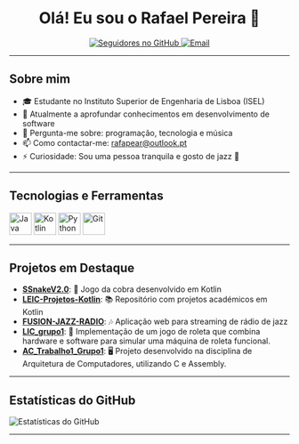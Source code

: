 <h1 align="center">Olá! Eu sou o Rafael Pereira 👋</h1>

<p align="center">
  <a href="https://github.com/RafaPear/">
    <img src="https://img.shields.io/github/followers/RafaPear?label=Seguir&style=social" alt="Seguidores no GitHub">
  </a>
  <a href="mailto:rafapear@outlook.pt">
    <img src="https://img.shields.io/badge/Email-rafapear@outlook.pt-red" alt="Email">
  </a>
</p>

---

## Sobre mim

- 🎓 Estudante no Instituto Superior de Engenharia de Lisboa (ISEL)
- 🌱 Atualmente a aprofundar conhecimentos em desenvolvimento de software
- 💬 Pergunta-me sobre: programação, tecnologia e música
- 📫 Como contactar-me: [rafapear@outlook.pt](mailto:rafapear@outlook.pt)
- ⚡ Curiosidade: Sou uma pessoa tranquila e gosto de jazz 🎷

---

## Tecnologias e Ferramentas

<p align="left">
  <img src="https://cdn.jsdelivr.net/gh/devicons/devicon/icons/java/java-original.svg" alt="Java" width="40" height="40"/>
  <img src="https://cdn.jsdelivr.net/gh/devicons/devicon/icons/kotlin/kotlin-original.svg" alt="Kotlin" width="40" height="40"/>
  <img src="https://cdn.jsdelivr.net/gh/devicons/devicon/icons/python/python-original.svg" alt="Python" width="40" height="40"/>
  <img src="https://cdn.jsdelivr.net/gh/devicons/devicon/icons/git/git-original.svg" alt="Git" width="40" height="40"/>
</p>

---

## Projetos em Destaque

- [**SSnakeV2.0**](https://github.com/RafaPear/SSnakeV2.0): 🐍 Jogo da cobra desenvolvido em Kotlin
- [**LEIC-Projetos-Kotlin**](https://github.com/RafaPear/LEIC-Projetos-Kotlin): 📚 Repositório com projetos académicos em Kotlin
- [**FUSION-JAZZ-RADIO**](https://github.com/RafaPear/FUSION-JAZZ-RADIO): 🎶 Aplicação web para streaming de rádio de jazz
- [**LIC_grupo1**](https://github.com/RafaPear/LIC_grupo1): 🎰 Implementação de um jogo de roleta que combina hardware e software para simular uma máquina de roleta funcional.
- [**AC_Trabalho1_Grupo1**](https://github.com/RafaPear/AC_Trabalho1_Grupo1): 🖥️ Projeto desenvolvido na disciplina de Arquitetura de Computadores, utilizando C e Assembly.

---

## Estatísticas do GitHub

<p align="left">
  <img src="https://github-readme-stats.vercel.app/api?username=RafaPear&show_icons=true&theme=radical" alt="Estatísticas do GitHub">
</p>

---
